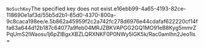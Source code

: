 <?xml version="1.0" encoding="UTF-8"?>
<Error><Code>NoSuchKey</Code><Message>The specified key does not exist.</Message><Key>e16ebb99-4a65-4193-82ce-118690e1af3d/55b5d2b1-85d0-4370-800a-9c8caca198ee/e.5b862a45959f2c2a742fc278d6976e44cdafaf622220cf14ffa63a644d12b187c64077a9feb0</Key><RequestId>4MRJZBKVAPGG2GQ1</RequestId><HostId>MO91eB8Kyg5mmrZPqUmS2lWaosu1j6pZlBgxXBZLQRXNKF0P0NWy5lGK5k/Rac0amlhn2Jeo1ls=</HostId></Error>